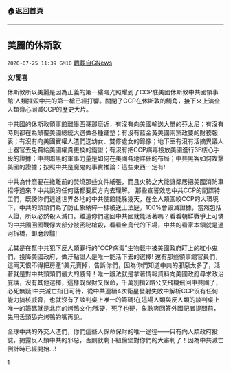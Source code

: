 ###  [:house:返回首頁](https://github.com/ourhimalayas/txt)
---

## 美麗的休斯敦
`2020-07-25 11:39 GM10` [轉載自GNews](https://gnews.org/zh-hant/276009/)

**文/聞喜**

休斯敦所以美麗是因為正義的第一縷曙光照耀到了CCP駐美國休斯敦中共國領事館!人類摧毀中共的第一槍已經打響。關閉了CCP在休斯敦的觸角，接下來上演全人類齊心同滅CCP的歷史大片。

中共國的休斯敦領事館離墨西哥那麽近，有沒有向美國輸送大量的芬太尼；有沒有時刻都在為顛覆美國總統大選做各種鋪墊；有沒有藍金黃美國兩黨政要的財務報表；有沒有向美國實權人渣們送幼女、雙修處女的錄像；地下室有沒有活摘異議人士器官去免費給美國權貴更換的鐵證；有沒有把CCP病毒投放美國進行3F核心手段的證據；中共暗黑的軍事力量是如何在美國各地詳細的布局；中共黑客如何攻擊美國的證據；按照中共是魔鬼的事實推論：這些東西一定有!

中共為什麽要在撒離前的焚燒那些文件紙張，而且火勢之大能讓鄰居把美國消防車招呼過來？中共說的任何話都要反方向去理解。 那些宣誓效忠中共CCP的間諜特工們，既使你們逃進世界各地的中共使館能躲幾天，在全人類圍絞CCP的大環境下，中共的頭頭們為了防止象納綷一樣被送上法庭，100%會毀滅證據，當然包括人證，所以必然殺人滅口。難道你們逃回中共國就能活著嗎？看看朝鮮戰爭上可憐的中共國回國戰俘大部分被密秘槍殺，看看金烏代的下場，中共的看家本領就是過河拆橋，卸磨殺驢!

尤其是在幫中共犯下反人類罪行的“CCP病毒”生物戰中被美國政府盯上的紅小鬼們，投降美國政府，做汙點證人是唯一能活下去的選擇! 還有那些領事館官員們，這兩天恨不得把房產1美元賣掉，告訴你們，因為你們知道中共的邪惡太多了，活著就是對中共頭頭們最大的威脅！唯一辦法就是拿著情報資料向美國政府尋求政治庇護，沒有其他選擇，這樣既保財又保命，千萬別擠2路公交飛機飛回中共國了，必死無疑!中共滅亡指日可待，從中共連續4次衛星發射失敗中解析CCP沒有任何能力搞核威脅，也就沒有了談判桌上唯一的籌碼!在這場人類與反人類的談判桌上唯一的籌碼就是北京的烤鴨文化:嘴硬，死了也硬，象耿爽回答外國記者提問前，先用舌頭舔完烤鴨的嘴再說。

全球中共的外交人渣們，你們這些人保命保財的唯一途徑——只有向人類政府投誠，揭露反人類中共的邪惡，否則就剩下紐倫堡對你們的大審判了！因為中共滅亡倒計時已經開始…!

1
